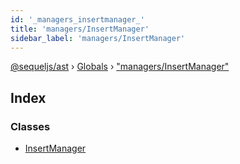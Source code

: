 ```yaml
---
id: '_managers_insertmanager_'
title: 'managers/InsertManager'
sidebar_label: 'managers/InsertManager'
---
```


[@sequeljs/ast](../index.md) › [Globals](../globals.md) ›
["managers/InsertManager"](_managers_insertmanager_.md)

## Index

### Classes

- [InsertManager](../classes/_managers_insertmanager_.insertmanager.md)
